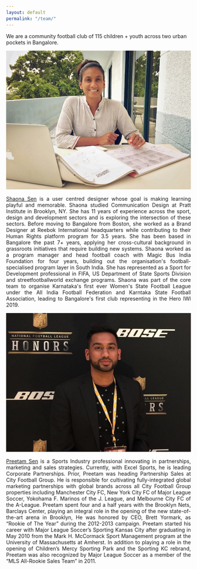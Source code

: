 ```yaml
---
layout: default
permalink: "/team/"
---
```


<div class="inner">
    <div class="about-headline">
        <p>We are a community football club of 115 children + youth across two urban pockets in Bangalore.</p>
    </div>
    <div class="row">
        <div class="6u 12u$(small) bio">
            <span class="image fit"><img src="/assets/images/shaona.jpg" alt=""></span>
            <p align="justify"><a href="https://www.linkedin.com/in/shaonasen/" target="_blank">Shaona Sen</a> is a user centred designer whose goal is making learning playful and memorable. Shaona studied Communication Design at Pratt Institute in Brooklyn, NY. She has 11 years of experience across the sport, design and development sectors and is exploring the intersection of these sectors. Before moving to Bangalore from Boston, she worked as a Brand Designer at Reebok International headquarters while contributing to their Human Rights platform program for 3.5 years. She has been based in Bangalore the past 7+ years, applying her cross-cultural background in grassroots initiatives that require building new systems. Shaona worked as a program manager and head football coach with Magic Bus India Foundation for four years, building out the organisation's football-specialised program layer in South India. She has represented as a Sport for Development professional in FIFA, US Department of State Sports Division and streetfootballworld exchange programs. Shaona was part of the core team to organise Karnataka's first ever Women's State Football League under the All India Football Federation and Karntaka State Football Association, leading to Bangalore's first club representing in the Hero IWl 2019. </p>
        </div>
        <div class="6u 12u$(small) bio">
            <span class="image fit"><img src="/assets/images/preetam.jpg" alt=""></span>
            <p align="justify"><a href="https://www.linkedin.com/in/preetamsen/" target="_blank">Preetam Sen</a> is a Sports Industry professional innovating in partnerships, marketing and sales strategies. Currently, with Excel Sports, he is leading Corporate Partnerships. Prior, Preetam was heading Partnership Sales at City Football Group. He is responsible for cultivating fully-integrated global marketing partnerships with global brands across all City Football Group properties including Manchester City FC, New York City FC of Major League  Soccer, Yokohama F. Marinos of the J. League, and Melbourne City FC of the A-League. Preetam spent four and a half years with the Brooklyn Nets, Barclays Center, playing an integral role in the opening of the new state-of- the-art arena in Brooklyn, He was honored by CEO, Brett Yormark, as “Rookie of The Year” during the 2012-2013 campaign. Preetam started his career with Major League Soccer’s Sporting Kansas City after graduating in May 2010 from the Mark H. McCormack Sport Management program at the University of Massachusetts at Amherst. In addition to playing a role in the opening of Children’s Mercy Sporting Park and the Sporting KC rebrand, Preetam was also recognized by Major League Soccer as a member of the “MLS All-Rookie Sales Team” in 2011.</p>
        </div>
    </div>
</div>
